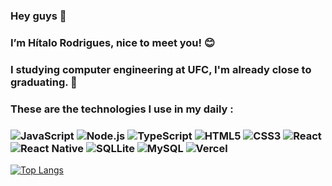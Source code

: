 ### Hey guys 👋

### I’m Hítalo Rodrigues, nice to meet you! 😊

### I studying computer engineering at UFC, I'm already close to graduating. 🧐

### These are the technologies I use in my daily :
### ![JavaScript](https://img.shields.io/badge/JavaScript-F7DF1E?style=for-the-badge&logo=javascript&logoColor=black) ![Node.js](https://img.shields.io/badge/Node.js-43853D?style=for-the-badge&logo=node.js&logoColor=white) ![TypeScript](https://img.shields.io/badge/TypeScript-007ACC?style=for-the-badge&logo=typescript&logoColor=white) ![HTML5](https://img.shields.io/badge/HTML5-E34F26?style=for-the-badge&logo=html5&logoColor=white) ![CSS3](https://img.shields.io/badge/CSS3-1572B6?style=for-the-badge&logo=css3&logoColor=white) ![React](https://img.shields.io/badge/React-20232A?style=for-the-badge&logo=react&logoColor=61DAFB) ![React Native](https://img.shields.io/badge/React_Native-20232A?style=for-the-badge&logo=react&logoColor=61DAFB) ![SQLLite](https://img.shields.io/badge/SQLite-07405E?style=for-the-badge&logo=sqlite&logoColor=white) ![MySQL](https://img.shields.io/badge/MySQL-005C84?style=for-the-badge&logo=mysql&logoColor=white) ![Vercel](https://img.shields.io/badge/Vercel-000000?style=for-the-badge&logo=vercel&logoColor=white) 


<!--### [![Portfolio](https://img.shields.io/website?label=HitaloDev.com&style=for-the-badge&url=https://hitalodev.com/)](LINK)-->

[![Top Langs](https://github-readme-stats.vercel.app/api/top-langs/?username=HzimR&layout=compact)](https://github.com/HzimR/github-readme-stats)

<!--
**Hzimr/HzimR** is a ✨ _special_ ✨ repository because its `README.md` (this file) appears on your GitHub profile.

Here are some ideas to get you started:

- 🔭 I’m currently working on ...
- 🌱 I’m currently learning ...
- 👯 I’m looking to collaborate on ...
- 🤔 I’m looking for help with ...
- 💬 Ask me about ...
- 📫 How to reach me: ...
- 😄 Pronouns: ...
- ⚡ Fun fact: ...
-->
